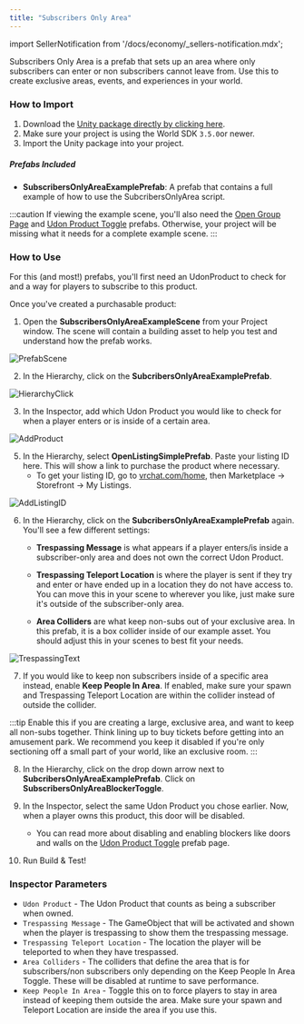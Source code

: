 ```yaml
---
title: "Subscribers Only Area"
---
```


import SellerNotification from '/docs/economy/_sellers-notification.mdx';

<SellerNotification/>

Subscribers Only Area is a prefab that sets up an area where only subscribers can enter or non subscribers cannot leave from. Use this to create exclusive areas, events, and experiences in your world.

### How to Import
1. Download the [Unity package directly by clicking here](https://cdn.sanity.io/files/yvg0vlb9/production/277cc7e138047d7c34451d52123607fc9970dbd4.unitypackage).
2. Make sure your project is using the World SDK `3.5.0`or newer.
3. Import the Unity package into your project.

##### Prefabs Included
* **SubscribersOnlyAreaExamplePrefab**: A prefab that contains a full example of how to use the SubcribersOnlyArea script.

:::caution
If viewing the example scene, you'll also need the [Open Group Page](/economy/sdk/examples/open-group-page) and [Udon Product Toggle](/economy/sdk/examples/product-toggle) prefabs. Otherwise, your project will be missing what it needs for a complete example scene.
:::

### How to Use

For this (and most!) prefabs, you'll first need an UdonProduct to check for and a way for players to subscribe to this product. 

Once you've created a purchasable product:

1. Open the **SubscribersOnlyAreaExampleScene** from your Project window. The scene will contain a building asset to help you test and understand how the prefab works.

![PrefabScene](/img/economy/examples/SubsOnlyArea_DragIntoScene.png "Opening the example scene.")

2. In the Hierarchy, click on the **SubcribersOnlyAreaExamplePrefab**. 

![HierarchyClick](/img/economy/examples/SubsOnlyArea_SelectInHierarchy.png "Finding the prefab in the hierarchy.")

3. In the Inspector, add which Udon Product you would like to check for when a player enters or is inside of a certain area.

![AddProduct](/img/economy/examples/SubsOnlyArea_SelectProduct.png "Adding a product to check for.")

5. In the Hierarchy, select **OpenListingSimplePrefab**. Paste your listing ID here. This will show a link to purchase the product where necessary.
    -   To get your listing ID, go to [vrchat.com/home](https://vrchat.com/home), then Marketplace -> Storefront -> My Listings.

![AddListingID](/img/economy/examples/SubsOnlyArea_OpenListingPrefab.png "Adding a listing ID.")

6. In the Hierarchy, click on the **SubcribersOnlyAreaExamplePrefab** again. You'll see a few different settings:

    -    **Trespassing Message** is what appears if a player enters/is inside a subscriber-only area and does not own the correct Udon Product.

    - **Trespassing Teleport Location** is where the player is sent if they try and enter or have ended up in a location they do not have access to. You can move this in your scene to wherever you like, just make sure it's outside of the subscriber-only area.

    - **Area Colliders** are what keep non-subs out of your exclusive area. In this prefab, it is a box collider inside of our example asset. You should adjust this in your scenes to best fit your needs.

![TrespassingText](/img/economy/examples/SubsOnlyArea_TresspassingMessage.png "Trespassing message text.")

7. If you would like to keep non subscribers inside of a specific area instead, enable **Keep People In Area**. If enabled, make sure your spawn and Trespassing Teleport Location are within the collider instead of outside the collider. 

:::tip
Enable this if you are creating a large, exclusive area, and want to keep all non-subs together. Think lining up to buy tickets before getting into an amusement park. We recommend you keep it disabled if you're only sectioning off a small part of your world, like an exclusive room.
:::

8. In the Hierarchy, click on the drop down arrow next to **SubcribersOnlyAreaExamplePrefab**. Click on **SubscribersOnlyAreaBlockerToggle**. 

9. In the Inspector, select the same Udon Product you chose earlier. Now, when a player owns this product, this door will be disabled.
    -  You can read more about disabling and enabling blockers like doors and walls on the [Udon Product Toggle](/economy/sdk/examples/product-toggle) prefab page.

9. Run Build & Test!

### Inspector Parameters

* `Udon Product` - The Udon Product that counts as being a subscriber when owned.
* `Trespassing Message` - The GameObject that will be activated and shown when the player is trespassing to show them the trespassing message.
* `Trespassing Teleport Location` - The location the player will be teleported to when they have trespassed.
* `Area Colliders` - The colliders that define the area that is for subscribers/non subscribers only depending on the Keep People In Area Toggle. These will be disabled at runtime to save performance.
* `Keep People In Area` - Toggle this on to force players to stay in area instead of keeping them outside the area. Make sure your spawn and Teleport Location are inside the area if you use this.
